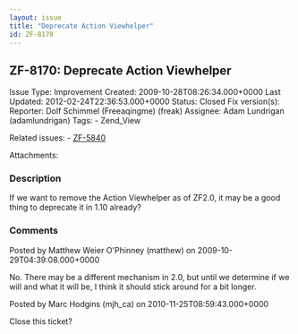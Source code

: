 ```yaml
---
layout: issue
title: "Deprecate Action Viewhelper"
id: ZF-8170
---
```


ZF-8170: Deprecate Action Viewhelper
------------------------------------

 Issue Type: Improvement Created: 2009-10-28T08:26:34.000+0000 Last Updated: 2012-02-24T22:36:53.000+0000 Status: Closed Fix version(s): 
 Reporter:  Dolf Schimmel (Freeaqingme) (freak)  Assignee:  Adam Lundrigan (adamlundrigan)  Tags: - Zend\_View
 
 Related issues: - [ZF-5840](/issues/browse/ZF-5840)
 
 Attachments: 
### Description

If we want to remove the Action Viewhelper as of ZF2.0, it may be a good thing to deprecate it in 1.10 already?

 

 

### Comments

Posted by Matthew Weier O'Phinney (matthew) on 2009-10-29T04:39:08.000+0000

No. There may be a different mechanism in 2.0, but until we determine if we will and what it will be, I think it should stick around for a bit longer.

 

 

Posted by Marc Hodgins (mjh\_ca) on 2010-11-25T08:59:43.000+0000

Close this ticket?

 

 
